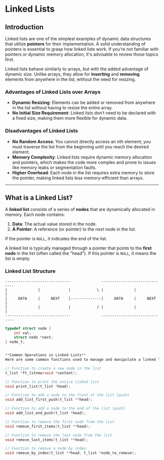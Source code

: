 # Linked Lists

## Introduction

Linked lists are one of the simplest examples of dynamic data structures that utilize **pointers** for their implementation. A solid understanding of pointers is essential to grasp how linked lists work. If you're not familiar with pointers or dynamic memory allocation, it's advisable to review those topics first.

Linked lists behave similarly to arrays, but with the added advantage of dynamic size. Unlike arrays, they allow for **inserting** and **removing** elements from anywhere in the list, without the need for resizing.

### Advantages of Linked Lists over Arrays
- **Dynamic Resizing**: Elements can be added or removed from anywhere in the list without having to resize the entire array.
- **No Initial Size Requirement**: Linked lists don’t need to be declared with a fixed size, making them more flexible for dynamic data.

### Disadvantages of Linked Lists
- **No Random Access**: You cannot directly access an nth element; you must traverse the list from the beginning until you reach the desired element.
- **Memory Complexity**: Linked lists require dynamic memory allocation and pointers, which makes the code more complex and prone to issues like memory leaks or segmentation faults.
- **Higher Overhead**: Each node in the list requires extra memory to store the pointer, making linked lists less memory-efficient than arrays.

---

## What is a Linked List?

A **linked list** consists of a series of **nodes** that are dynamically allocated in memory. Each node contains:
1. **Data**: The actual value stored in the node.
2. **A Pointer**: A reference (or pointer) to the next node in the list.

If the pointer is `NULL`, it indicates the end of the list. 

A linked list is typically managed through a pointer that points to the **first node** in the list (often called the "head"). If this pointer is `NULL`, it means the list is empty.

### Linked List Structure


```plaintext
------------------------------              ------------------------------
|              |             |            \ |              |             |
|     DATA     |     NEXT    |--------------|     DATA     |     NEXT    |
|              |             |            / |              |             |
------------------------------              ------------------------------
````


````c
typedef struct node {
    int val;
    struct node *next;
} node_t;


**Common Operations in Linked Lists**
Here are some common functions used to manage and manipulate a linked list:

// Function to create a new node in the list
t_list *ft_lstnew(void *content);

// Function to print the entire linked list
void print_list(t_list *head);

// Function to add a node to the front of the list (push)
void add_list_first_push(t_list **head);

// Function to add a node to the end of the list (push)
void add_list_end_push(t_list *head);

// Function to remove the first node from the list
void remove_first_items(t_list **head);

// Function to remove the last node from the list
void remove_last_items(t_list **head);

// Function to remove a node by index
void remove_by_index(t_list **head, t_list *node_to_remove);
````
